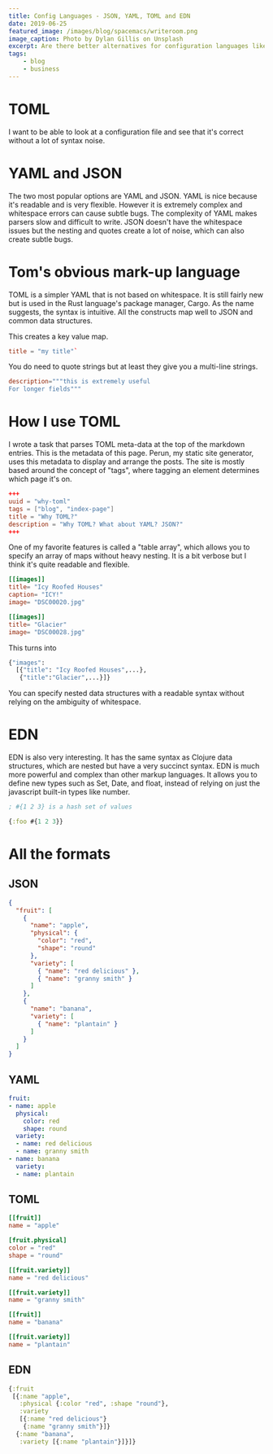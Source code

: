 ```yaml
---
title: Config Languages - JSON, YAML, TOML and EDN
date: 2019-06-25
featured_image: /images/blog/spacemacs/writeroom.png
image_caption: Photo by Dylan Gillis on Unsplash
excerpt: Are there better alternatives for configuration languages like JSON and YAML?
tags:
    - blog
    - business
---
```


# TOML
I want to be able to look at a configuration file and see that it's correct without a lot of syntax noise.

# YAML and JSON
The two most popular options are YAML and JSON. YAML is nice because it's readable and is very flexible. However it is extremely complex and whitespace errors can cause subtle bugs. The complexity of YAML makes parsers slow and difficult to write. JSON doesn't have the whitespace issues but the nesting and quotes create a lot of noise, which can also create subtle bugs.

# Tom's obvious mark-up language
TOML is a simpler YAML that is not based on whitespace. It is still fairly new but is used in the Rust language's package manager, Cargo.
As the name suggests, the syntax is intuitive. All the constructs map well to JSON and common data structures.

This creates a key value map.

``` toml
title = "my title"`
```

You do need to quote strings but at least they give you a multi-line strings.

``` toml
description="""this is extremely useful
For longer fields"""
```

# How I use TOML
I wrote a task that parses TOML meta-data at the top of the markdown entries. This is the metadata of this page. Perun, my static site generator, uses this metadata to display and arrange the posts. The site is mostly based around the concept of "tags", where tagging an element determines which page it's on.

``` toml
+++
uuid = "why-toml"
tags = ["blog", "index-page"]
title = "Why TOML?"
description = "Why TOML? What about YAML? JSON?"
+++
```

One of my favorite features is called a "table array", which allows you to specify an array of maps without heavy nesting. It is a bit verbose but I think it's quite readable and flexible.

``` toml
[[images]]
title= "Icy Roofed Houses"
caption= "ICY!"
image= "DSC00020.jpg"

[[images]]
title= "Glacier"
image= "DSC00028.jpg"
```

This turns into

``` clojure
{"images":
  [{"title": "Icy Roofed Houses",...},
   {"title":"Glacier",...}]}
```

You can specify nested data structures with a readable syntax without relying on the ambiguity of whitespace.

# EDN
EDN is also very interesting. It has the same syntax as Clojure data structures, which are nested but have a very succinct syntax. EDN is much more powerful and complex than other markup languages. It allows you to define new types such as Set, Date, and float, instead of relying on just the javascript built-in types like number.

``` clojure
; #{1 2 3} is a hash set of values

{:foo #{1 2 3}}
```

# All the formats

## JSON
``` json
{
  "fruit": [
    {
      "name": "apple",
      "physical": {
        "color": "red",
        "shape": "round"
      },
      "variety": [
        { "name": "red delicious" },
        { "name": "granny smith" }
      ]
    },
    {
      "name": "banana",
      "variety": [
        { "name": "plantain" }
      ]
    }
  ]
}

```
## YAML
``` yaml
fruit:
- name: apple
  physical:
    color: red
    shape: round
  variety:
  - name: red delicious
  - name: granny smith
- name: banana
  variety:
  - name: plantain
```

## TOML
``` toml
[[fruit]]
name = "apple"

[fruit.physical]
color = "red"
shape = "round"

[[fruit.variety]]
name = "red delicious"

[[fruit.variety]]
name = "granny smith"

[[fruit]]
name = "banana"

[[fruit.variety]]
name = "plantain"

```
## EDN
``` clojure
{:fruit
 [{:name "apple",
   :physical {:color "red", :shape "round"},
   :variety
   [{:name "red delicious"}
    {:name "granny smith"}]}
  {:name "banana",
   :variety [{:name "plantain"}]}]}
```
